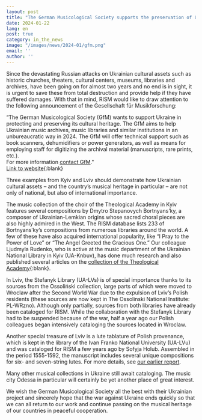 ```yaml
---
layout: post
title: "The German Musicological Society supports the preservation of Ukrainian cultural assets"
date: 2024-01-22
lang: en
post: true
category: in_the_news
image: "/images/news/2024-01/gfm.png"
email: ''
author: ''
---
```


Since the devastating Russian attacks on Ukrainian cultural assets such as historic churches, theaters, cultural centers, museums, libraries and archives, have been going on for almost two years and no end is in sight, it is urgent to save these from total destruction and provide help if they have suffered damages. With that in mind, RISM would like to draw attention to the following announcement of the Gesellschaft für Musikforschung:

“The German Musicological Society (GfM) wants to support Ukraine in protecting and preserving its cultural heritage. The GfM aims to help Ukrainian music archives, music libraries and similar institutions in an unbureaucratic way in 2024. The GfM will offer technical support such as book scanners, dehumidifiers or power generators, as well as means for employing staff for digitizing the archival material (manuscripts, rare prints, etc.).\
For more information [contact GfM](mailto:geschaeftsstelle@musikforschung.de)."\
[Link to website](https://www.musikforschung.de/nachricht/preserving-musical-heritage-in-ukraine){:blank}

Three examples from Kyiv and Lviv should demonstrate how Ukrainian cultural assets – and the country’s musical heritage in particular – are not only of national, but also of international importance.

The music collection of the choir of the Theological Academy in Kyiv features several compositions by Dmytro Stepanovych Bortnyans’ky, a composer of Ukrainian-Lemkian origins whose sacred choral pieces are also highly admired in the West. The RISM database lists 233 of Bortnyansʹky’s compositions from numerous libraries around the world. A few of these have also acquired international popularity, like “I Pray to the Power of Love” or “The Angel Greeted the Gracious One.” Our colleague Ljudmyla Rudenko, who is active at the music department of the Ukrainian National Library in Kyiv (UA-Knbuv), has done much research and also published several articles on the [collection of the Theological Academy](http://www.irbis-nbuv.gov.ua/everlib/person/283927){:blank}. 

In Lviv, the Stefanyk Library (UA-LVs) is of special importance thanks to its sources from the Ossoliński collection, large parts of which were moved to Wroclaw after the Second World War due to the expulsion of Lviv’s Polish residents (these sources are now kept in The Ossolinski National Institute: PL-WRzno). Although only partially, sources from both libraries have already been cataloged for RISM. While the collaboration with the Stefanyk Library had to be suspended because of the war, half a year ago our Polish colleagues began intensively cataloging the sources located in Wroclaw.

Another special treasure of Lviv is a lute tablature of Polish provenance, which is kept in the library of the Ivan Franko National University (UA-LVu) and was cataloged for RISM a few years ago by Sofyja Holub. Assembled in the period 1555-1592, the manuscript includes several unique compositions for six- and seven-string lutes. For more details, see [our earlier report](/library_collections/2021/06/02/first-ukrainian-collection-medieval-renaissance-music-manuscripts-lviv.html).

Many other musical collections in Ukraine still await cataloging. The music city Odessa in particular will certainly be yet another place of great interest.

We wish the German Musicological Society all the best with their Ukrainian project and sincerely hope that the war against Ukraine ends quickly so that we can all return to our work and continue passing on the musical heritage of our countries in peaceful cooperation.
